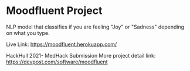 # Moodfluent Project

NLP model that classifies if you are feeling "Joy" or "Sadness" depending on what you type.

Live Link: https://moodfluent.herokuapp.com/


HackHull 2021- MedHack Submission 
More project detail link: https://devpost.com/software/moodfluent
